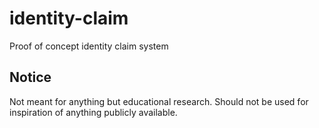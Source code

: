 # identity-claim
Proof of concept identity claim system

## Notice
Not meant for anything but educational research. Should not be used for inspiration of anything publicly available. 
